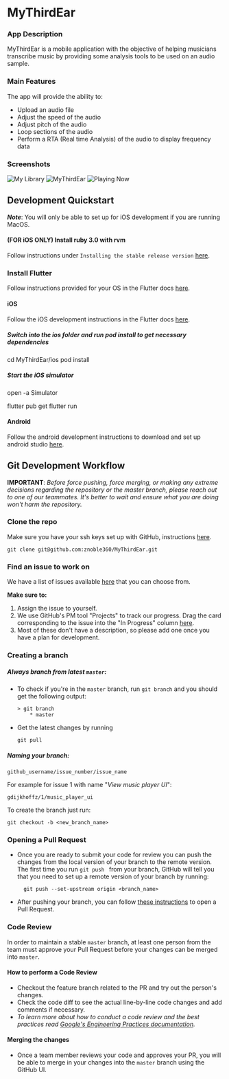 # MyThirdEar

### App Description

MyThirdEar is a mobile application with the objective of helping musicians transcribe music by providing some analysis tools to be used on an audio sample.

### Main Features

The app will provide the ability to:

- Upload an audio file
- Adjust the speed of the audio
- Adjust pitch of the audio
- Loop sections of the audio
- Perform a RTA (Real time Analysis) of the audio to display frequency data

### Screenshots
![My Library](https://user-images.githubusercontent.com/50501047/187281484-7a453bb5-8dec-4dd1-b8a7-02a2a55e0123.jpg)
![MyThirdEar](https://user-images.githubusercontent.com/50501047/187281424-7923f743-ef9a-416b-ab56-26f31cf70a81.jpg)
![Playing Now](https://user-images.githubusercontent.com/50501047/187281461-3a7d6d7d-7442-4aca-9609-94f453b0bb2d.jpg)

## Development Quickstart

**_Note_**: You will only be able to set up for iOS development if you are running MacOS.

#### (FOR iOS ONLY) Install ruby 3.0 with rvm

Follow instructions under `Installing the stable release version` [here](https://rvm.io/rvm/install#1-download-and-run-the-rvm-installation-script).

### Install Flutter

Follow instructions provided for your OS in the Flutter docs [here](https://flutter.dev/docs/get-started/install).

#### iOS

Follow the iOS development instructions in the Flutter docs [here](https://flutter.dev/docs/get-started/install/macos#ios-setup).

##### Switch into the ios folder and run pod install to get necessary dependencies

cd MyThirdEar/ios
pod install

##### Start the iOS simulator

open -a Simulator

flutter pub get
flutter run

#### Android

Follow the android development instructions to download and set up android studio [here](https://flutter.dev/docs/get-started/install/macos#android-setup).

## Git Development Workflow

**IMPORTANT**: _Before force pushing, force merging, or making any extreme decisions regarding the repository or the master branch, please reach out to one of our teammates. It's better to wait and ensure what you are doing won't harm the repository._

### Clone the repo

Make sure you have your ssh keys set up with GitHub, instructions [here](https://docs.github.com/en/github/authenticating-to-github/connecting-to-github-with-ssh).

    git clone git@github.com:znoble360/MyThirdEar.git

### Find an issue to work on

We have a list of issues available [here](https://github.com/znoble360/MyThirdEar/issues) that you can choose from.

**Make sure to:**

1. Assign the issue to yourself.
2. We use GitHub's PM tool "Projects" to track our progress. Drag the card corresponding to the issue into the "In Progress" column [here](https://github.com/znoble360/MyThirdEar/projects/1).
3. Most of these don't have a description, so please add one once you have a plan for development.

### Creating a branch

##### Always branch from latest `master`:

- To check if you're in the `master` branch, run `git branch` and you should get the following output:

  ```
  > git branch
      * master
  ```

- Get the latest changes by running

  `git pull`

##### Naming your branch:

    github_username/issue_number/issue_name

For example for issue 1 with name "_View music player UI_":

    gdijkhoffz/1/music_player_ui

To create the branch just run:

    git checkout -b <new_branch_name>

### Opening a Pull Request

- Once you are ready to submit your code for review you can push the changes from the local version of your branch to the remote version. The first time you run `git push ` from your branch, GitHub will tell you that you need to set up a remote version of your branch by running:

        git push --set-upstream origin <branch_name>

- After pushing your branch, you can follow [these instructions](https://docs.github.com/en/github/collaborating-with-pull-requests/proposing-changes-to-your-work-with-pull-requests/creating-a-pull-request) to open a Pull Request.

### Code Review

In order to maintain a stable `master` branch, at least one person from the team must approve your Pull Request before your changes can be merged into `master`.

#### How to perform a Code Review

- Checkout the feature branch related to the PR and try out the person's changes.
- Check the code diff to see the actual line-by-line code changes and add comments if necessary.
- _To learn more about how to conduct a code review and the best practices read [Google's Engineering Practices documentation](https://google.github.io/eng-practices/review/reviewer/)._

#### Merging the changes

- Once a team member reviews your code and approves your PR, you will be able to merge in your changes into the `master` branch using the GitHub UI.
